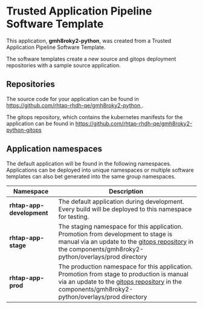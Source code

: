 # Trusted Application Pipeline Software Template

This application, **gmh8roky2-python**, was created from a Trusted Application Pipeline Software Template.

The software templates create a new source and gitops deployment repositories with a sample source application. 

## Repositories

The source code for your application can be found in [https://github.com/rhtap-rhdh-qe/gmh8roky2-python ](https://github.com/rhtap-rhdh-qe/gmh8roky2-python ).
 
The gitops repository, which contains the kubernetes manifests for the application can be found in 
[https://github.com/rhtap-rhdh-qe/gmh8roky2-python-gitops ](https://github.com/rhtap-rhdh-qe/gmh8roky2-python-gitops ) 

## Application namespaces 

The default application will be found in the following namespaces. Applications can be deployed into unique namespaces or multiple software templates can also bet generated into the same group namespaces.  

|  Namespace   |  Description   |  
| -------- | -------- |   
| **rhtap-app-development** | The default application during development. Every build will be deployed to this namespace for testing. | 
| **rhtap-app-stage** | The staging namespace for this application. Promotion from development to stage is manual via an update to the [gitops repository](https://github.com/rhtap-rhdh-qe/gmh8roky2-python-gitops ) in the components/gmh8roky2-python/overlays/prod directory |  
| **rhtap-app-prod** | The production namespace for this application. Promotion from stage to production is manual via an update to the [gitops repository](https://github.com/rhtap-rhdh-qe/gmh8roky2-python-gitops ) in the components/gmh8roky2-python/overlays/prod directory | 
